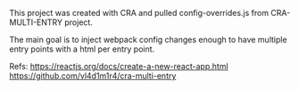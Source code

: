 This project was created with CRA and pulled config-overrides.js from CRA-MULTI-ENTRY project.

The main goal is to inject webpack config changes enough to have multiple entry points with a html per entry point.

Refs:
https://reactjs.org/docs/create-a-new-react-app.html
https://github.com/vl4d1m1r4/cra-multi-entry
